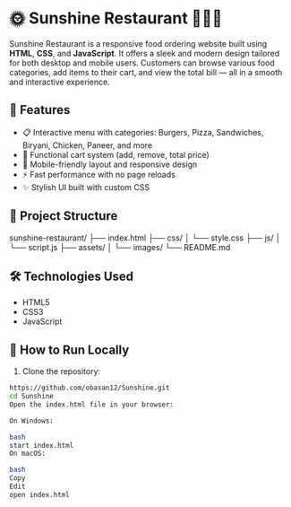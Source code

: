 # 🌞 Sunshine Restaurant 🍔🍕🌯

Sunshine Restaurant is a responsive food ordering website built using **HTML**, **CSS**, and **JavaScript**. It offers a sleek and modern design tailored for both desktop and mobile users. Customers can browse various food categories, add items to their cart, and view the total bill — all in a smooth and interactive experience.

## 🚀 Features

- 📋 Interactive menu with categories: Burgers, Pizza, Sandwiches, Biryani, Chicken, Paneer, and more
- 🛒 Functional cart system (add, remove, total price)
- 📱 Mobile-friendly layout and responsive design
- ⚡ Fast performance with no page reloads
- ✨ Stylish UI built with custom CSS

## 📂 Project Structure

sunshine-restaurant/
├── index.html
├── css/
│ └── style.css
├── js/
│ └── script.js
├── assets/
│ └── images/
└── README.md


## 🛠️ Technologies Used

- HTML5  
- CSS3  
- JavaScript

## 🧪 How to Run Locally

1. Clone the repository:

```bash
https://github.com/obasan12/Sunshine.git
cd Sunshine
Open the index.html file in your browser:

On Windows:

bash
start index.html
On macOS:

bash
Copy
Edit
open index.html




